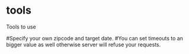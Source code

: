 # tools
Tools to use

#Specify your own zipcode and target date.
#You can set timeouts to an bigger value as well otherwise server will refuse your requests.

